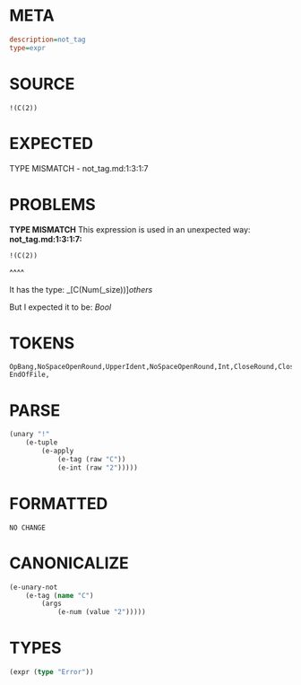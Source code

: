 # META
~~~ini
description=not_tag
type=expr
~~~
# SOURCE
~~~roc
!(C(2))
~~~
# EXPECTED
TYPE MISMATCH - not_tag.md:1:3:1:7
# PROBLEMS
**TYPE MISMATCH**
This expression is used in an unexpected way:
**not_tag.md:1:3:1:7:**
```roc
!(C(2))
```
  ^^^^

It has the type:
    _[C(Num(_size))]_others_

But I expected it to be:
    _Bool_

# TOKENS
~~~zig
OpBang,NoSpaceOpenRound,UpperIdent,NoSpaceOpenRound,Int,CloseRound,CloseRound,
EndOfFile,
~~~
# PARSE
~~~clojure
(unary "!"
	(e-tuple
		(e-apply
			(e-tag (raw "C"))
			(e-int (raw "2")))))
~~~
# FORMATTED
~~~roc
NO CHANGE
~~~
# CANONICALIZE
~~~clojure
(e-unary-not
	(e-tag (name "C")
		(args
			(e-num (value "2")))))
~~~
# TYPES
~~~clojure
(expr (type "Error"))
~~~
